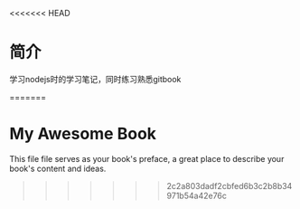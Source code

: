 <<<<<<< HEAD
# 简介

学习nodejs时的学习笔记，同时练习熟悉gitbook

=======
# My Awesome Book

This file file serves as your book's preface, a great place to describe your book's content and ideas.
>>>>>>> 2c2a803dadf2cbfed6b3c2b8b34971b54a42e76c
